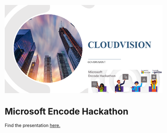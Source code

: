 ![CloudVision](./Resources/CloudVision-image.png)

# Microsoft Encode Hackathon

Find the presentation [here.](./Resources/CloudVision-Presentation.pdf)
